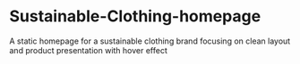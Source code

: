 # Sustainable-Clothing-homepage
A static homepage for a sustainable clothing brand focusing on clean layout and product presentation with hover effect 
